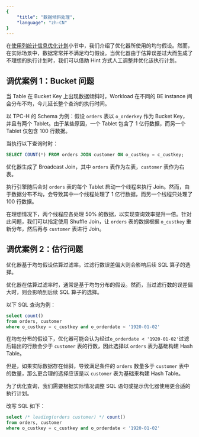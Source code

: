 ```yaml
---
{
    "title": "数据倾斜处理",
    "language": "zh-CN"
}
---
```


<!-- 
Licensed to the Apache Software Foundation (ASF) under one
or more contributor license agreements.  See the NOTICE file
distributed with this work for additional information
regarding copyright ownership.  The ASF licenses this file
to you under the Apache License, Version 2.0 (the
"License"); you may not use this file except in compliance
with the License.  You may obtain a copy of the License at

  http://www.apache.org/licenses/LICENSE-2.0

Unless required by applicable law or agreed to in writing,
software distributed under the License is distributed on an
"AS IS" BASIS, WITHOUT WARRANTIES OR CONDITIONS OF ANY
KIND, either express or implied.  See the License for the
specific language governing permissions and limitations
under the License.
-->

在[使用列统计信息优化计划](../../../query-acceleration/tuning/tuning-plan/tuning-plan-with-statistics)小节中，我们介绍了优化器所使用的均匀假设。然而，在实际场景中，数据常常并不满足均匀假设。当优化器由于估算误差过大而生成了不理想的执行计划时，我们可以借助 Hint 方式人工调整并优化该执行计划。

## 调优案例 1：Bucket 问题

当 Table 在 Bucket Key 上出现数据倾斜时，Workload 在不同的 BE instance 间会分布不均，今儿延长整个查询的执行时间。

以 TPC-H 的 Schema 为例：假设 `orders` 表以 `o_orderkey` 作为 Bucket Key，并且有两个 Tablet。由于某些原因，一个 Tablet 包含了 1 亿行数据，而另一个 Tablet 仅包含 100 行数据。

当执行以下查询时时：

```sql
SELECT COUNT(*) FROM orders JOIN customer ON o_custkey = c_custkey;
```

优化器生成了 Broadcast Join，其中 `orders` 表作为左表，`customer` 表作为右表。

执行引擎随后会对 `orders` 表的每个 Tablet 启动一个线程来执行 Join。然而，由于数据分布不均，会导致其中一个线程处理了 1 亿行数据，而另一个线程只处理了 100 行数据。

在理想情况下，两个线程应各处理 50% 的数据，以实现查询效率提升一倍。针对此问题，我们可以指定使用 Shuffle Join，让 `orders` 表的数据根据 `o_custkey` 重新分布，然后再与 `customer` 表进行 Join。

## 调优案例 2：估行问题

优化器基于均匀假设估算过滤率。过滤行数误差偏大则会影响后续 SQL 算子的选择。

优化器在估算过滤率时，通常是基于均匀分布的假设。然而，当过滤行数的误差偏大时，则会影响到后续 SQL 算子的选择。

以下 SQL 查询为例：

```sql
select count() 
from orders, customer 
where o_custkey = c_custkey and o_orderdate < '1920-01-02'
```

在均匀分布的假设下，优化器可能会认为经过`o_orderdate < '1920-01-02'`过滤后输出的行数会少于 `customer` 表的行数，因此选择以 `orders` 表为基础构建 Hash Table。

但是，如果实际数据存在倾斜，导致满足条件的 `orders` 数量多于 `customer` 表中的数量，那么更合理的选择应该是以 `customer` 表为基础来构建 Hash Table。

为了优化查询，我们需要根据实际情况调整 SQL 语句或提示优化器使用更合适的执行计划。

改写 SQL 如下：

```sql
select /* leading(orders customer) */ count() 
from orders, customer 
where o_custkey = c_custkey and o_orderdate < '1920-01-02'
```